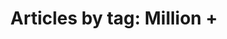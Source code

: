 ---
layout: blog_by_tag
title: 'Articles by tag: Million +'
tag: million+
permalink: /logospotter/million+/
---